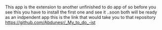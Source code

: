 This app is the extension to another unfinished  to do app of so before you see this you have to install the first one and see it ..soon both will be ready 
as an indpendent app this is the link that would take you to that repository   https://github.com/Abdunesr/_My_to_do_-ist
